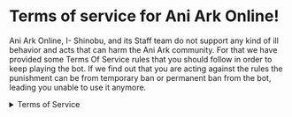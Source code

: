# Terms of service for Ani Ark Online!

Ani Ark Online, I- Shinobu, and its Staff team do not support any kind of ill behavior and acts that can harm the Ani Ark community. For that we have provided some Terms Of Service rules that you should follow in order to keep playing the bot. If we find out that you are acting against the rules the punishment can be from temporary ban or permanent ban from the bot, leading you unable to use it anymore.

<details>
<summary>Terms of Service</summary>
<br>
- Using any kind of bugs, errors, glitch on the bot to take advantage in resources.<br>
<p>
• We request you to report it immediately in official server.<br></p>
- Automating account(self-bot) to gain unfair lead among the other players.<br>
- Cross trade & RMT(Real Money Trade).<br>
   • Includes 'Server Roles', 'Server Position'.<br>
- Involving/supporting those who is doing the above act.<br>

We kindly appreciate you if you are not involved in these activities and will not want you to do so.
</details>

